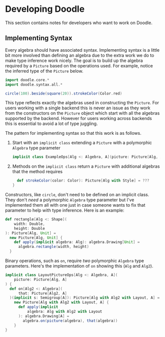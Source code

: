 # Developing Doodle

This section contains notes for developers who want to work on Doodle.


## Implementing Syntax

Every algebra should have associated syntax. 
Implementing syntax is a little bit more involved than defining an algebra due to the extra work we do to make type inference work nicely.
The goal is to build up the algebra required by a `Picture` based on the operations used.
For example, notice the inferred type of the `Picture` below.

``` scala mdoc:silent
import doodle.core.*
import doodle.syntax.all.*
```
``` scala mdoc
circle(100).beside(square(20)).strokeColor(Color.red)
```

This type reflects exactly the algebras used in constructing the `Picture`. 
For users working with a single backend this is never an issue as they work from the constructors on the `Picture` object which start with all the algebras supported by the backend.
However for users working across backends this is essential to avoid a lot of type juggling.

The pattern for implementing syntax so that this work is as follows.

1. Start with an `implicit class` extending a `Picture` with a polymorphic `Algebra` type parameter

   ``` scala
   implicit class ExampleOps[Alg <: Algebra, A](picture: Picture[Alg, A]) {
   ```

2. Methods on the `implicit class` return a `Picture` with additional algebras that the method requires

   ``` scala
     def strokeColor(color: Color): Picture[Alg with Style] = ???
   }
   ```

Constructors, like `circle`, don't need to be defined on an implicit class. They don't *need* a polymorphic `Algebra` type parameter but I've implemented them all with one just in case someone wants to fix that parameter to help with type inference. Here is an example:

``` scala
def rectangle[Alg <: Shape](
    width: Double,
    height: Double
): Picture[Alg, Unit] =
  new Picture[Alg, Unit] {
    def apply(implicit algebra: Alg): algebra.Drawing[Unit] =
      algebra.rectangle(width, height)
  }
```

Binary operations, such as `on`, require *two* polymorphic `Algebra` type parameters.
Here's the implementation of `on` showing this (`Alg` and `Alg2`).

``` scala
implicit class LayoutPictureOps[Alg <: Algebra, A](
    picture: Picture[Alg, A]
) {
  def on[Alg2 <: Algebra](
      that: Picture[Alg2, A]
  )(implicit s: Semigroup[A]): Picture[Alg with Alg2 with Layout, A] =
    new Picture[Alg with Alg2 with Layout, A] {
      def apply(implicit
          algebra: Alg with Alg2 with Layout
      ): algebra.Drawing[A] =
        algebra.on(picture(algebra), that(algebra))
    }
}
```
